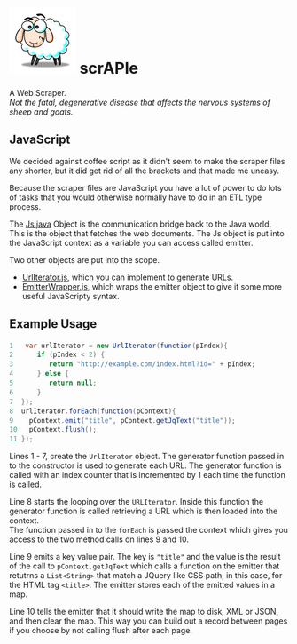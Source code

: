 ![Scrapie](/src/main/images/sheepVerySmall.png) scrAPIe
=======

A Web Scraper.  
_Not the fatal, degenerative disease that affects the nervous systems of sheep and goats._

JavaScript
----

We decided against coffee script as it didn't seem to make the scraper files any shorter, but it 
did get rid of all the brackets and that made me uneasy.  

Because the scraper files are JavaScript you have a lot of power to do lots of tasks that you
would otherwise normally have to do in an ETL type process.


The [Js.java](src/main/java/com/wp/scrapie/Js.java)  Object is the communication bridge back 
to the Java world.  This is the object that fetches the web documents.  The Js object is put
into the JavaScript context as a variable you can access called emitter.

Two other objects are put into the scope.  

- [UrlIterator.js](src/main/UrlIterator.js), which you can implement to generate URLs.
- [EmitterWrapper.js](src/main/js/EmitterWrapper.js), which wraps the emitter object to give it some more useful JavaScripty syntax.   


Example Usage
-----

```Java
1   var urlIterator = new UrlIterator(function(pIndex){
2      if (pIndex < 2) {
3		  return "http://example.com/index.html?id=" + pIndex;
4	   } else {
5 		  return null;
6	   }
7  });
8  urlIterator.forEach(function(pContext){
9    pContext.emit("title", pContext.getJqText("title"));
10   pContext.flush();
11 });
```

Lines 1 - 7, create the `UrlIterator` object.  The generator function passed in to the constructor
is used to generate each URL.  The generator function is called with an index counter
that is incremented by 1 each time the function is called. 

Line 8 starts the looping over the `URLIterator`.  Inside this function the generator function is 
called retrieving a URL which is then loaded into the context.    
The function passed in to the `forEach` is  passed the context which gives you access to the two 
method calls on lines 9 and 10.

Line 9 emits a key value pair.  The key is `"title"` and the value is the result of the call to
`pContext.getJqText` which calls a function on the emitter that retutrns a `List<String>` 
that match a JQuery like CSS path, in this case, for the HTML tag `<title>`. 
The emitter stores each of the emitted values in a map.
  
Line 10 tells the emitter that it should 
write the map to disk, XML or JSON, and then clear the map.  This way you can build out a record
between pages if you choose by not calling flush after each page.
